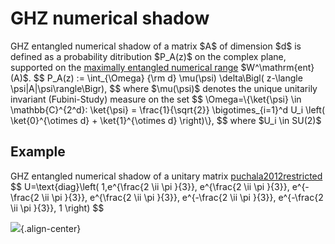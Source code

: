 GHZ numerical shadow
====================

GHZ entangled numerical shadow of a matrix \$A\$ of dimension \$d\$ is
defined as a probability ditribution \$P_A(z)\$ on the complex plane,
supported on the [maximally entangled numerical
range](/numerical-shadow/generalizations/restricted-numerical-shadow/entangled-numerical-shadow)
\$W\^\\mathrm{ent}(A)\$. \$\$ P_A(z) := \\int\_{\\Omega} {\\rm d}
\\mu(\\psi) \\delta\\Bigl( z-\\langle \\psi\|A\|\\psi\\rangle\\Bigr),
\$\$ where \$\\mu(\\psi)\$ denotes the unique unitarily invariant
(Fubini-Study) measure on the set \$\$ \\Omega=\\{\\ket{\\psi} \\in
\\mathbb{C}\^{2\^d}: \\ket{\\psi} = \\frac{1}{\\sqrt{2}}
\\bigotimes\_{i=1}\^d U_i \\left( \\ket{0}\^{\\otimes d} +
\\ket{1}\^{\\otimes d} \\right)\\}, \$\$ where \$U_i \\in SU(2)\$

Example
-------

GHZ entangled numerical shadow of a unitary matrix
[puchala2012restricted](@cite) \$\$ U=\\text{diag}\\left( 1,e\^{\\frac{2
\\ii \\pi }{3}}, e\^{\\frac{2 \\ii \\pi }{3}}, e\^{-\\frac{2 \\ii \\pi
}{3}}, e\^{\\frac{2 \\ii \\pi }{3}}, e\^{-\\frac{2 \\ii \\pi }{3}},
e\^{-\\frac{2 \\ii \\pi }{3}}, 1 \\right) \$\$

![](/numerical-shadow/ghz_shadow.png){.align-center}
